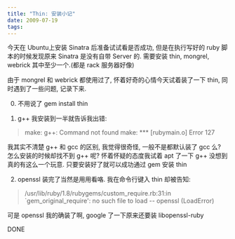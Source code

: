 ```yaml
---
title: "Thin: 安装小记"
date: 2009-07-19
tags:
---
```


今天在 Ubuntu上安装 Sinatra 后准备试试看是否成功, 但是在执行写好的 ruby 脚本的时候发现原来 Sinatra 是没有自带 Server 的. 需要安装 thin, mongrel, webrick 其中至少一个.(都是 rack 服务器好像)

由于 mongrel 和 webrick 都使用过了, 怀着好奇的心情今天试着装了一下 thin, 同时遇到了一些问题, 记录下来.

0. 不用说了 gem install thin

1. g++
我安装到一半就告诉我出错:


<blockquote>make: g++: Command not found
make: *** [rubymain.o] Error 127</blockquote>

我其实不清楚 g++ 和 gcc 的区别, 我觉得很奇怪, 一般不是都默认装了 gcc 么? 怎么安装的时候却找不到 g++ 呢? 怀着怀疑的态度我试着 apt 了一下 g++ 没想到真的有这么一个玩意. 只要安装好了就可以成功通过 gem 安装 thin

2. openssl
装完了当然是用用看咯. 我在命令行键入 thin 却被告知:
<blockquote>/usr/lib/ruby/1.8/rubygems/custom_require.rb:31:in `gem_original_require': no such file to load -- openssl (LoadError)</blockquote>
可是 openssl 我的确装了啊, google 了一下原来还要装 libopenssl-ruby

DONE

